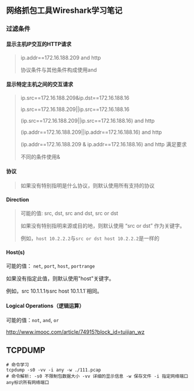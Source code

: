 ## 网络抓包工具Wireshark学习笔记

### 过滤条件

#### 显示主机IP交互的HTTP请求

> ip.addr==172.16.188.209 and http
>
> 协议条件与其他条件构成使用and

#### 显示特定主机之间的交互请求

> ip.src==172.16.188.209&ip.dst==172.16.188.16
>
> ip.src==172.16.188.209||ip.src==172.16.188.16
>
> (ip.src==172.16.188.209||ip.src==172.16.188.16) and http
>
> (ip.addr==172.16.188.209||ip.addr==172.16.188.16) and http  
>
> (ip.addr==172.16.188.209 & ip.addr==172.16.188.16) and http 满足要求
>
> 不同的条件使用&

#### 协议

>  如果没有特别指明是什么协议，则默认使用所有支持的协议

#### Direction

> 可能的值: src, dst, src and dst, src or dst
>
> 如果没有特别指明来源或目的地，则默认使用 “src or dst” 作为关键字。
>
> 例如，`host 10.2.2.2`与`src or dst host 10.2.2.2`是一样的

#### Host(s)

可能的值： `net`, `port`, `host`, `portrange`

如果没有指定此值，则默认使用"host"关键字。

例如，src 10.1.1.1`与`src host 10.1.1.1`相同。

#### Logical Operations（逻辑运算）

可能的值：`not`, `and`, `or` 

<http://www.imooc.com/article/74915?block_id=tuijian_wz> 



## TCPDUMP

```shell
# 命令学习
tcpdump -s0 -vv -i any -w ./111.pcap
# 命令解析: -s0 不限制包数据大小 -vv 详细的显示信息 -w 保存文件 -i 指定网络端口 any标识所有网络端口
```

